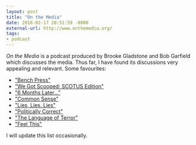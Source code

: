 ```yaml
---
layout: post
title: "On the Media"
date: 2016-02-17 20:51:59 -0800
external-url: http://www.onthemedia.org/
tags:
- podcast
---
```


*On the Media* is a podcast produced by Brooke Gladstone and Bob Garfield
which discusses the media. Thus far, I have found its discussions very
appealing and relevant. Some favourites:

- ["Bench Press"](http://www.onthemedia.org/story/on-the-media-2015-10-09/)
- ["We Got Scooped: SCOTUS Edition"](http://www.onthemedia.org/story/we-got-scooped-scotus-edition/)
- ["6 Months Later..."](http://www.onthemedia.org/story/on-the-media-2015-11-27/)
- ["Common Sense"](http://www.onthemedia.org/story/on-the-media-2016-01-08/)
- ["Lies, Lies, Lies"](http://www.onthemedia.org/story/on-the-media-2015-12-04/)
- ["Politically Correct"](http://www.onthemedia.org/story/on-the-media-2015-12-18/)
- ["The Language of Terror"](http://www.onthemedia.org/story/on-the-media-2015-11-20/)
- ["Feel This"](http://www.onthemedia.org/story/on-the-media-2015-11-13/)

I will update this list occasionally.
